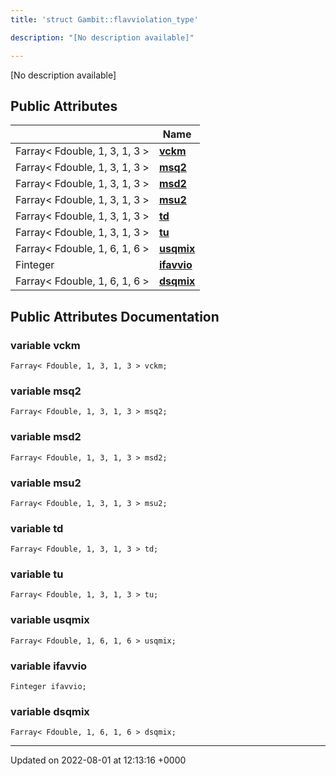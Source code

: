```yaml
---
title: 'struct Gambit::flavviolation_type'

description: "[No description available]"

---
```









[No description available]

## Public Attributes

|                | Name           |
| -------------- | -------------- |
| Farray< Fdouble, 1, 3, 1, 3 > | **[vckm](/documentation/code/classes/structgambit_1_1flavviolation__type/#variable-vckm)**  |
| Farray< Fdouble, 1, 3, 1, 3 > | **[msq2](/documentation/code/classes/structgambit_1_1flavviolation__type/#variable-msq2)**  |
| Farray< Fdouble, 1, 3, 1, 3 > | **[msd2](/documentation/code/classes/structgambit_1_1flavviolation__type/#variable-msd2)**  |
| Farray< Fdouble, 1, 3, 1, 3 > | **[msu2](/documentation/code/classes/structgambit_1_1flavviolation__type/#variable-msu2)**  |
| Farray< Fdouble, 1, 3, 1, 3 > | **[td](/documentation/code/classes/structgambit_1_1flavviolation__type/#variable-td)**  |
| Farray< Fdouble, 1, 3, 1, 3 > | **[tu](/documentation/code/classes/structgambit_1_1flavviolation__type/#variable-tu)**  |
| Farray< Fdouble, 1, 6, 1, 6 > | **[usqmix](/documentation/code/classes/structgambit_1_1flavviolation__type/#variable-usqmix)**  |
| Finteger | **[ifavvio](/documentation/code/classes/structgambit_1_1flavviolation__type/#variable-ifavvio)**  |
| Farray< Fdouble, 1, 6, 1, 6 > | **[dsqmix](/documentation/code/classes/structgambit_1_1flavviolation__type/#variable-dsqmix)**  |

## Public Attributes Documentation

### variable vckm

```
Farray< Fdouble, 1, 3, 1, 3 > vckm;
```


### variable msq2

```
Farray< Fdouble, 1, 3, 1, 3 > msq2;
```


### variable msd2

```
Farray< Fdouble, 1, 3, 1, 3 > msd2;
```


### variable msu2

```
Farray< Fdouble, 1, 3, 1, 3 > msu2;
```


### variable td

```
Farray< Fdouble, 1, 3, 1, 3 > td;
```


### variable tu

```
Farray< Fdouble, 1, 3, 1, 3 > tu;
```


### variable usqmix

```
Farray< Fdouble, 1, 6, 1, 6 > usqmix;
```


### variable ifavvio

```
Finteger ifavvio;
```


### variable dsqmix

```
Farray< Fdouble, 1, 6, 1, 6 > dsqmix;
```


-------------------------------

Updated on 2022-08-01 at 12:13:16 +0000